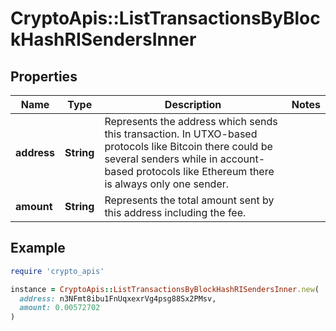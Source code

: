 # CryptoApis::ListTransactionsByBlockHashRISendersInner

## Properties

| Name | Type | Description | Notes |
| ---- | ---- | ----------- | ----- |
| **address** | **String** | Represents the address which sends this transaction. In UTXO-based protocols like Bitcoin there could be several senders while in account-based protocols like Ethereum there is always only one sender. |  |
| **amount** | **String** | Represents the total amount sent by this address including the fee. |  |

## Example

```ruby
require 'crypto_apis'

instance = CryptoApis::ListTransactionsByBlockHashRISendersInner.new(
  address: n3NFmt8ibu1FnUqxexrVg4psg88Sx2PMsv,
  amount: 0.00572702
)
```


